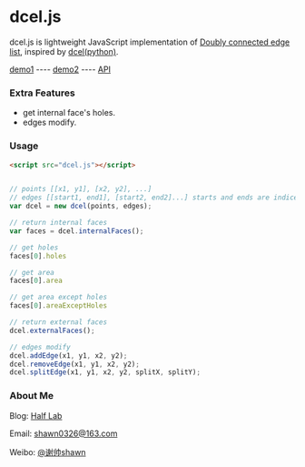 dcel.js
=======================

dcel.js is lightweight JavaScript implementation of [Doubly connected edge list](https://en.wikipedia.org/wiki/Doubly_connected_edge_list), inspired by [dcel(python)](https://github.com/anglyan/dcel).

[demo1](https://shawn0326.github.io/dcel.js/examples/test1.html) ----
[demo2](https://shawn0326.github.io/dcel.js/examples/test2.html) ----
[API](https://shawn0326.github.io/dcel.js/docs/)

### Extra Features ###

* get internal face's holes.
* edges modify.

### Usage ###

````html
<script src="dcel.js"></script>
````

````javascript

// points [[x1, y1], [x2, y2], ...]
// edges [[start1, end1], [start2, end2]...] starts and ends are indices of points
var dcel = new dcel(points, edges);

// return internal faces
var faces = dcel.internalFaces();

// get holes
faces[0].holes

// get area
faces[0].area

// get area except holes
faces[0].areaExceptHoles

// return external faces
dcel.externalFaces();

// edges modify
dcel.addEdge(x1, y1, x2, y2);
dcel.removeEdge(x1, y1, x2, y2);
dcel.splitEdge(x1, y1, x2, y2, splitX, splitY);

````

### About Me ###

Blog: [Half Lab](http://www.halflab.me)

Email: shawn0326@163.com

Weibo: [@谢帅shawn](http://weibo.com/shawn0326)